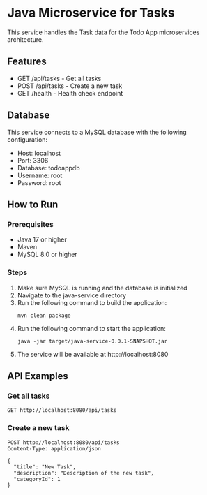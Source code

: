 # Java Microservice for Tasks

This service handles the Task data for the Todo App microservices architecture.

## Features

- GET /api/tasks - Get all tasks
- POST /api/tasks - Create a new task
- GET /health - Health check endpoint

## Database

This service connects to a MySQL database with the following configuration:
- Host: localhost
- Port: 3306
- Database: todoappdb
- Username: root
- Password: root

## How to Run

### Prerequisites

- Java 17 or higher
- Maven
- MySQL 8.0 or higher

### Steps

1. Make sure MySQL is running and the database is initialized
2. Navigate to the java-service directory
3. Run the following command to build the application:
   ```
   mvn clean package
   ```
4. Run the following command to start the application:
   ```
   java -jar target/java-service-0.0.1-SNAPSHOT.jar
   ```
5. The service will be available at http://localhost:8080

## API Examples

### Get all tasks

```
GET http://localhost:8080/api/tasks
```

### Create a new task

```
POST http://localhost:8080/api/tasks
Content-Type: application/json

{
  "title": "New Task",
  "description": "Description of the new task",
  "categoryId": 1
}
```
